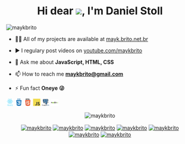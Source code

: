 <h1 align="center">Hi dear <img src="https://raw.githubusercontent.com/kaueMarques/kaueMarques/master/hi.gif" width="30px">, I'm Daniel Stoll</h1>
<p align="left"> <img src="https://komarev.com/ghpvc/?username=maykbrito" alt="maykbrito" /> </p>

- 👨‍💻 All of my projects are available at [mayk.brito.net.br](https://mayk.brito.net.br)

- ▶️ I regulary post videos on [youtube.com/maykbrito](https://youtube.com/maykbrito)

- 💬 Ask me about **JavaScript, HTML, CSS**

- 📫 How to reach me **maykbrito@gmail.com**

- ⚡ Fun fact **Oneye 😜**

<p align="left">
<img src="https://raw.githubusercontent.com/devicons/devicon/master/icons/react/react-original-wordmark.svg" alt="react" width="20" height="20"/>
<img src="https://raw.githubusercontent.com/devicons/devicon/master/icons/css3/css3-plain-wordmark.svg" alt="css3"  width="20" height="20"/>
<img src="https://raw.githubusercontent.com/devicons/devicon/master/icons/html5/html5-original-wordmark.svg" alt="html5"  width="20" height="20"/>
<img src="https://raw.githubusercontent.com/devicons/devicon/master/icons/javascript/javascript-original.svg" alt="javascript" width="20" height="20"/>
<img src="https://raw.githubusercontent.com/devicons/devicon/master/icons/postgresql/postgresql-original-wordmark.svg" alt="postgresql" width="20" height="20"/>
<img src="https://raw.githubusercontent.com/devicons/devicon/master/icons/nodejs/nodejs-original-wordmark.svg" alt="nodejs" width="20" height="20"/></p><p align="center">
<img src="https://github-readme-stats.vercel.app/api?username=maykbrito&show_icons=true" alt="maykbrito"/> 
</p>

<p align="center">
<a href="https://codepen.io/maykbrito" target="blank"><img align="center" src="https://cdn.jsdelivr.net/npm/simple-icons@3.0.1/icons/codepen.svg" alt="maykbrito" height="20" width="20" /></a>
<a href="https://twitter.com/maykbrito" target="blank"><img align="center" src="https://cdn.jsdelivr.net/npm/simple-icons@3.0.1/icons/twitter.svg" alt="maykbrito" height="20" width="20" /></a>
<a href="https://linkedin.com/in/maykbrito" target="blank"><img align="center" src="https://cdn.jsdelivr.net/npm/simple-icons@3.0.1/icons/linkedin.svg" alt="maykbrito" height="20" width="20" /></a>
<a href="https://stackoverflow.com/maykbrito" target="blank"><img align="center" src="https://cdn.jsdelivr.net/npm/simple-icons@3.0.1/icons/stackoverflow.svg" alt="maykbrito" height="20" width="20" /></a>
<a href="https://codesandbox.com/maykbrito" target="blank"><img align="center" src="https://cdn.jsdelivr.net/npm/simple-icons@3.0.1/icons/codesandbox.svg" alt="maykbrito" height="20" width="20" /></a>
<a href="https://fb.com/maykbrito" target="blank"><img align="center" src="https://cdn.jsdelivr.net/npm/simple-icons@3.0.1/icons/facebook.svg" alt="maykbrito" height="20" width="20" /></a>
<a href="https://instagram.com/maykbrito" target="blank"><img align="center" src="https://cdn.jsdelivr.net/npm/simple-icons@3.0.1/icons/instagram.svg" alt="maykbrito" height="20" width="20" /></a>
</p>

<!--
**maykbrito/maykbrito** is a ✨ _special_ ✨ repository because its `README.md` (this file) appears on your GitHub profile.

Here are some ideas to get you started:

- 🔭 I’m currently working on ...
- 🌱 I’m currently learning ...
- 👯 I’m looking to collaborate on ...
- 🤔 I’m looking for help with ...
- 💬 Ask me about ...
- 📫 How to reach me: ...
- 😄 Pronouns: ...
- ⚡ Fun fact: ...
-->
